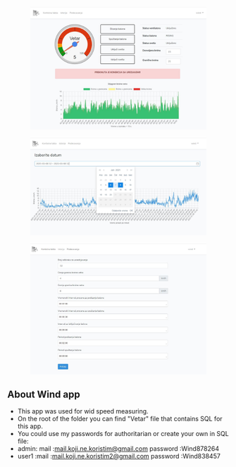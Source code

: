 
<p align="center"><img src="public/images/capture.png" width="400"></a></p>
<p align="center"><img src="public/images/capture2.png" width="400"></a></p>
<p align="center"><img src="public/images/capture3.png" width="400"></a></p>

## About Wind app

- This app was used for wid speed measuring.
- On the root of the folder you can find "Vetar" file that contains SQL for this app.
- You could use my passwords for authoritarian or create your own in SQL file:
- admin: mail        :mail.koji.ne.koristim@gmail.com
        password    :Wind878264
- user1 :mail        :mail.koji.ne.koristim2@gmail.com
        password    :Wind838457




